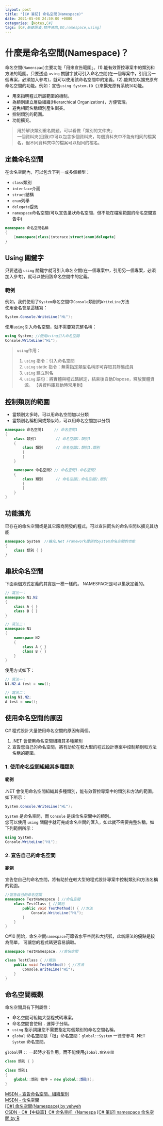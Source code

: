 ```yaml
---
layout: post
title: "[C# 筆記] 命名空間(Namespace)"
date: 2021-05-08 24:59:00 +0800
categories: [Notes,C#]
tags: [C#,基礎語法,物件導向,OO,namespace,using]
---
```


# 什麼是命名空間(Namespace)？

命名空間(`Namenspac`)主要功能「用來宣告範圍」。(1).能有效管控專案中的類別和方法的範圍。只要透過 `using` 關鍵字就可引入命名空間(在一個專案中，引用另一個專案，必須加入參考)，就可以使用該命名空間中的定義。(2).能夠加以擴充原有命名空間的功能。例如：宣告`using System.IO {}`來擴充原有系統`IO`功能。


- 用來指明程式所屬範圍的機制。
- 為類別建立層級組織(Hierarchical Organization)，方便管理。
- 避免相同名稱類別產生衝突。
- 控制類別的範圍。
- 功能擴充。


> 用於解決類別重名問題，可以看做「類別的文件夾」        
> 一個資料夾(目錄)中可以包含多個資料夾，每個資料夾中不能有相同的檔案名，但不同資料夾中的檔案可以相同的檔名。


## 定義命名空間

在命名空間內，可以包含下列一或多個類型：
- `class`類別
- `interface`介面
- `struct`結構
- `enum`列舉
- `delegate`委派
- `namespace`命名空間(可以宣告巢狀命名空間，但不能在檔案範圍的命名空間宣告中)

```c#
namespace 命名空間名稱
{
    [namespace|class|interace|struct|enum|delegate]
}
```

## Using 關鍵字
只要透過 `using` 關鍵字就可引入命名空間(在一個專案中，引用另一個專案，必須加入參考)，就可以使用該命名空間中的定義。

### 範例

例如，我們使用了`System`命名空間中`Console`類別的`WriteLine`方法        
使用全名會是這樣寫：

```c#
System.Console.WriteLine("Hi");
```

使用`using`引入命名空間，就不需要寫完整名稱：

```c#
using System; //使用using引入命名空間
Console.WriteLine("Hi");
```

> `using`作用：
> 1. `using` 指令：引入命名空間
> 2. `using` static 指令：無需指定類型名稱即可存取其靜態成員
> 3. `using` 建立别名
> 4. `using` 語句：將實體與程式碼綁定，結束後自動Dispose，釋放實體資源。 【與資料庫互動時常用到】

## 控制類別的範圍

- 當類別太多時，可以用命名空間加以分類      
- 當類別名稱相同或類似時，可以用命名空間加以分類        

```c#
namespace 命名空間1     // 命名空間1
{
    class 類別1         // 命名空間1.類別1
    {
        class 類別      // 命名空間1.類別1.類別
        {
        }
    }

    namespace 命名空間2 // 命名空間1.命名空間2
    {
        class 類別      // 命名空間1.命名空間2.類別
        {
        }
    }
}
```

## 功能擴充

已存在的命名空間或是其它廠商開發的程式，可以宣告同名的命名空間以擴充其功能

```c#
namespace System  //擴充.Net Framework提供的System命名空間的功能
{
    class 類別 { }
}
```

## 巢狀命名空間

下面兩個方式定義的其實是一模一樣的。 NAMESPACE是可以巢狀定義的。

```c#
// 寫法一：
namespace N1.N2 
{
    class A { }
    class B { }
}

// 寫法二：
namespace N1
{
    namespace N2
    {
        class A { }
        class B { }
    }
}
```

使用方式如下：

```c#
// 寫法一：
N1.N2.A test = new();

// 寫法二：
using N1.N2;
A test = new();
```


## 使用命名空間的原因

C# 程式設計大量使用命名空間的原因有兩個。 
1. .NET 會使用命名空間組織其多種類別
2. 宣告您自己的命名空間，將有助於在較大型的程式設計專案中控制類別和方法名稱的範圍。

### 1. 使用命名空間組織其多種類別
#### 範例

.NET 會使用命名空間組織其多種類別，能有效管控專案中的類別和方法的範圍。如下所示：

```c#
System.Console.WriteLine("Hi");
```

`System` 是命名空間，而 `Console` 是該命名空間中的類別。        
您可以使用 `using` 關鍵字就可完成命名空間的匯入，如此就不需要完整名稱，如下列範例所示：

```c#
using System;
Console.WriteLine("Hi");
```

### 2. 宣告自己的命名空間
#### 範例

宣告您自己的命名空間，將有助於在較大型的程式設計專案中控制類別和方法名稱的範圍。

```c#
//宣告自己的命名空間
namespace TestNamespace { //命名空間
    class TestClass { //類別
        public void TestMethod() { //方法
            Console.WriteLine("Hi");
        }
    }
}
```

C#10 開始，命名空間`namespace`可節省水平空間和大括弧，此新語法的優點是較為簡單， 可讓您的程式碼更容易讀取。

```c#
namespace TestNamespace; //命名空間

class TestClass { //類別
    public void TestMethod() { //方法
        Console.WriteLine("Hi");
    }
}
```

## 命名空間概觀

命名空間具有下列屬性：

- 命名空間可組織大型程式碼專案。
- 命名空間會使用 `.` 運算子分隔。
- `using` 指示詞讓您不需要指定每個類別的命名空間名稱。
- `global` 命名空間是「根」命名空間：`global::System` 一律會參考 .NET `System` 命名空間。

`global`與 `::` 一起時才有作用，而不能使用`global.命名空間`

```c#
class 類別 { }
    
class 類別1
{
    global::類別 物件 = new global::類別();
}
```

[MSDN - 宣告命名空間，組織型別](https://learn.microsoft.com/zh-tw/dotnet/csharp/fundamentals/types/namespaces)      
[MSDN - 命名空間 ](https://learn.microsoft.com/zh-tw/dotnet/csharp/language-reference/keywords/namespace)   
[[C#] 命名空間(Namespace) by yehyeh](http://notepad.yehyeh.net/Content/CSharp/CH01/04Namespace/2NameSpace/index.php)          
[CSDN -  C#【中级篇】C# 命名空间（Namespa](https://blog.csdn.net/sinat_40003796/article/details/125214814)
[[C# 筆記] namespace 命名空間  by R](https://riivalin.github.io/posts/2011/01/namespace/)       